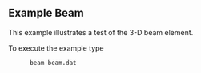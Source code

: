 Example Beam
------------

This example illustrates a test of the 3-D beam element.

To execute the example type

          beam beam.dat



